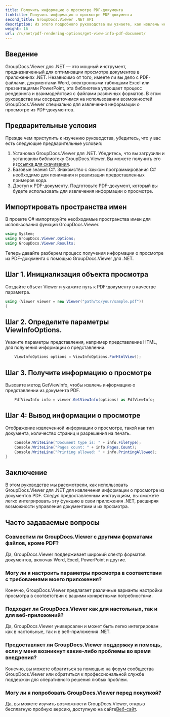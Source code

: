 ```yaml
---
title: Получить информацию о просмотре PDF-документа
linktitle: Получить информацию о просмотре PDF-документа
second_title: GroupDocs.Viewer .NET API
description: Из этого подробного руководства вы узнаете, как извлечь информацию о просмотре из PDF-документов с помощью GroupDocs.Viewer для .NET.
weight: 16
url: /ru/net/pdf-rendering-options/get-view-info-pdf-document/
---
```

## Введение
GroupDocs.Viewer для .NET — это мощный инструмент, предназначенный для оптимизации просмотра документов в приложениях .NET. Независимо от того, имеете ли вы дело с PDF-файлами, документами Word, электронными таблицами Excel или презентациями PowerPoint, эта библиотека упрощает процесс рендеринга и взаимодействия с файлами различных форматов. В этом руководстве мы сосредоточимся на использовании возможностей GroupDocs.Viewer специально для извлечения информации о просмотре из PDF-документов.
## Предварительные условия
Прежде чем приступить к изучению руководства, убедитесь, что у вас есть следующие предварительные условия:
1.  Установка GroupDocs.Viewer для .NET. Убедитесь, что вы загрузили и установили библиотеку GroupDocs.Viewer. Вы можете получить его из[ссылка для скачивания](https://releases.groupdocs.com/viewer/net/).   
2. Базовые знания C#. Знакомство с языком программирования C# необходимо для понимания и реализации предоставленных примеров кода.
3. Доступ к PDF-документу. Подготовьте PDF-документ, который вы будете использовать для извлечения информации о просмотре.

## Импортировать пространства имен
В проекте C# импортируйте необходимые пространства имен для использования функций GroupDocs.Viewer.

```csharp
using System;
using GroupDocs.Viewer.Options;
using GroupDocs.Viewer.Results;
```


Теперь давайте разберем процесс получения информации о просмотре из PDF-документа с помощью GroupDocs.Viewer для .NET.
## Шаг 1. Инициализация объекта просмотра
Создайте объект Viewer и укажите путь к PDF-документу в качестве параметра.
```csharp
using (Viewer viewer = new Viewer("path/to/your/sample.pdf"))
{
```
## Шаг 2. Определите параметры ViewInfoOptions.
Укажите параметры представления, например представление HTML, для получения информации о представлении.
```csharp
	ViewInfoOptions options = ViewInfoOptions.ForHtmlView();
```
## Шаг 3. Получите информацию о просмотре
Вызовите метод GetViewInfo, чтобы извлечь информацию о представлении из документа PDF.
```csharp
	PdfViewInfo info = viewer.GetViewInfo(options) as PdfViewInfo;
```
## Шаг 4: Вывод информации о просмотре
Отображение извлеченной информации о просмотре, такой как тип документа, количество страниц и разрешения на печать.
```csharp
	Console.WriteLine("Document type is: " + info.FileType);
	Console.WriteLine("Pages count: " + info.Pages.Count);
	Console.WriteLine("Printing allowed: " + info.PrintingAllowed);
}
```

## Заключение
В этом руководстве мы рассмотрели, как использовать GroupDocs.Viewer для .NET для извлечения информации о просмотре из документов PDF. Следуя предоставленным инструкциям, вы сможете легко интегрировать эту функцию в свои приложения .NET, расширяя возможности управления документами и их просмотра.
## Часто задаваемые вопросы
### Совместим ли GroupDocs.Viewer с другими форматами файлов, кроме PDF?
Да, GroupDocs.Viewer поддерживает широкий спектр форматов документов, включая Word, Excel, PowerPoint и другие.
### Могу ли я настроить параметры просмотра в соответствии с требованиями моего приложения?
Конечно, GroupDocs.Viewer предлагает различные варианты настройки просмотра в соответствии с вашими конкретными потребностями.
### Подходит ли GroupDocs.Viewer как для настольных, так и для веб-приложений?
Да, GroupDocs.Viewer универсален и может быть легко интегрирован как в настольные, так и в веб-приложения .NET.
### Предоставляет ли GroupDocs.Viewer поддержку и помощь, если у меня возникнут какие-либо проблемы во время внедрения?
Конечно, вы можете обратиться за помощью на форум сообщества GroupDocs.Viewer или обратиться к профессиональной службе поддержки для оперативного решения любых проблем.
### Могу ли я попробовать GroupDocs.Viewer перед покупкой?
 Да, вы можете изучить возможности GroupDocs.Viewer, открыв бесплатную пробную версию, доступную на сайте[Веб-сайт](https://purchase.groupdocs.com/buy).